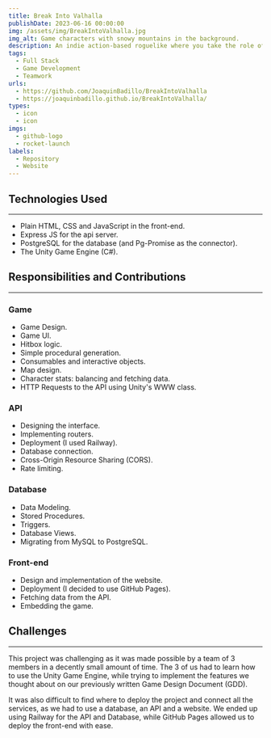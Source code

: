 ```yaml
---
title: Break Into Valhalla
publishDate: 2023-06-16 00:00:00
img: /assets/img/BreakIntoValhalla.jpg
img_alt: Game characters with snowy mountains in the background.
description: An indie action-based roguelike where you take the role of a once worthy warrior. Built with plain HTML, CSS and JS, Express, Postgres and the Unity Game Engine.
tags:
  - Full Stack
  - Game Development
  - Teamwork
urls:
  - https://github.com/JoaquinBadillo/BreakIntoValhalla
  - https://joaquinbadillo.github.io/BreakIntoValhalla/
types:
  - icon
  - icon
imgs:
  - github-logo
  - rocket-launch
labels:
  - Repository
  - Website
---
```


## Technologies Used

---

* Plain HTML, CSS and JavaScript in the front-end.
* Express JS for the api server.
* PostgreSQL for the database (and Pg-Promise as the connector).
* The Unity Game Engine (C#).

## Responsibilities and Contributions

---

### Game 

* Game Design.
* Game UI.
* Hitbox logic.
* Simple procedural generation.
* Consumables and interactive objects.
* Map design.
* Character stats: balancing and fetching data.
* HTTP Requests to the API using Unity's WWW class.

### API

* Designing the interface.
* Implementing routers.
* Deployment (I used Railway).
* Database connection.
* Cross-Origin Resource Sharing (CORS).
* Rate limiting.

### Database

* Data Modeling.
* Stored Procedures.
* Triggers.
* Database Views.
* Migrating from MySQL to PostgreSQL.

### Front-end

* Design and implementation of the website.
* Deployment (I decided to use GitHub Pages).
* Fetching data from the API.
* Embedding the game.

## Challenges

---

This project was challenging as it was made possible by a team of 3 members in a decently small amount of time. The 3 of us had to learn how to use the Unity Game Engine, while trying to implement the features we thought about on our previously written Game Design Document (GDD). 

It was also difficult to find where to deploy the project and connect all the services, as we had to use a database, an API and a website. We ended up using Railway for the API and Database, while GitHub Pages allowed us to deploy the front-end with ease.